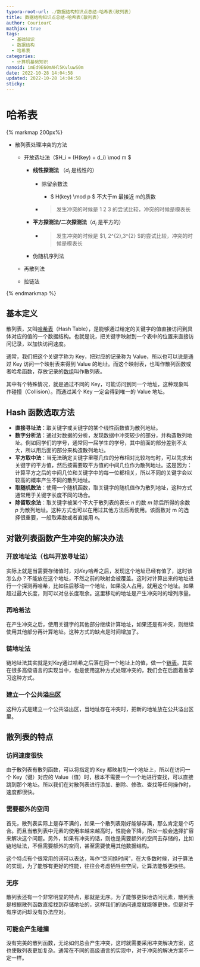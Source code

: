 ```yaml
---
typora-root-url: ./数据结构知识点总结-哈希表(散列表)
title: 数据结构知识点总结-哈希表(散列表)
author: CouriourC
mathjax: true
tags:
  - 基础知识
  - 数据结构
  - 哈希表
categories:
  - 计算机基础知识
nanoid: imEd9E60mAHl5KvluwS0m
date: 2022-10-28 14:04:58
updated: 2022-10-28 14:04:58
sticky:
---
```


# 哈希表

{% markmap 200px%}

- 散列表处理冲突的方法

  - 开放选址法（$H_i = (H(key) + d_i) \mod m $

    - **线性探测法** （$d_i$ 是线性的）

      - 除留余数法

        - $ H(key) \mod p $ 不大于m 最接近 m的质数

      - >   发生冲突的时候是 1 2 3 的尝试比较，冲突的时候是模表长

    - **平方探测法/二次探测法**（$d_i$ 是平方的）

      - >   发生冲突的时候是 $1, 2^{2},3^{2} $的尝试比较，冲突的时候是模表长

    - 伪随机序列法

  - 再散列法

  - 拉链法

{% endmarkmap %}

## 基本定义

散列表，又叫[哈希表](http://data.biancheng.net/view/63.html)（Hash Table），是能够通过给定的关键字的值直接访问到具体对应的值的一个数据结构。也就是说，把关键字映射到一个表中的位置来直接访问记录，以加快访问速度。

通常，我们把这个关键字称为 Key，把对应的记录称为 Value，所以也可以说是通过 Key 访问一个映射表来得到 Value 的地址。而这个映射表，也叫作散列函数或者哈希函数，存放记录的[数组](http://data.biancheng.net/view/309.html)叫作散列表。

其中有个特殊情况，就是通过不同的 Key，可能访问到同一个地址，这种现象叫作碰撞（Collision）。而通过某个 Key 一定会得到唯一的 Value 地址。

## Hash 函数选取方法

- **直接寻址法**：取关键字或关键字的某个线性函数值为散列地址。
- **数字分析法**：通过对数据的分析，发现数据中冲突较少的部分，并构造散列地址。例如同学们的学号，通常同一届学生的学号，其中前面的部分差别不太大，所以用后面的部分来构造散列地址。
- **平方取中法**：当无法确定关键字里哪几位的分布相对比较均匀时，可以先求出关键字的平方值，然后按需要取平方值的中间几位作为散列地址。这是因为：计算平方之后的中间几位和关键字中的每一位都相关，所以不同的关键字会以较高的概率产生不同的散列地址。
- **取随机数法**：使用一个随机函数，取关键字的随机值作为散列地址，这种方式通常用于关键字长度不同的场合。
- **除留取余法**：取关键字被某个不大于散列表的表长 $n$ 的数 $m$ 除后所得的余数 $p$ 为散列地址。这种方式也可以在用过其他方法后再使用。该函数对 m 的选择很重要，一般取素数或者直接用 $n$。

## 对散列表函数产生冲突的解决办法

### 开放地址法（也叫开放寻址法）

实际上就是当需要存储值时，对$Key$哈希之后，发现这个地址已经有值了，这时该怎么办？不能放在这个地址，不然之前的映射会被覆盖。这时对计算出来的地址进行一个探测再哈希，比如往后移动一个地址，如果没人占用，就用这个地址。如果超过最大长度，则可以对总长度取余。这里移动的地址是产生冲突时的增列序量。

### 再哈希法

在产生冲突之后，使用关键字的其他部分继续计算地址，如果还是有冲突，则继续使用其他部分再计算地址。这种方式的缺点是时间增加了。

### 链地址法

链地址法其实就是对Key通过哈希之后落在同一个地址上的值，做一个[链表](http://data.biancheng.net/view/298.html)。其实在很多高级语言的实现当中，也是使用这种方式处理冲突的，我们会在后面着重学习这种方式。

### 建立一个公共溢出区

这种方式是建立一个公共溢出区，当地址存在冲突时，把新的地址放在公共溢出区里。

## 散列表的特点

### 访问速度很快

由于散列表有散列函数，可以将指定的 Key 都映射到一个地址上，所以在访问一个 Key（键）对应的 Value（值）时，根本不需要一个一个地进行查找，可以直接跳到那个地址。所以我们在对散列表进行添加、删除、修改、查找等任何操作时，速度都很快。

### 需要额外的空间

首先，散列表实际上是存不满的，如果一个散列表刚好能够存满，那么肯定是个巧合。而且当散列表中元素的使用率越来越高时，性能会下降，所以一般会选择扩容来解决这个问题。另外，如果有冲突的话，则也是需要额外的空间去存储的，比如链地址法，不但需要额外的空间，甚至需要使用其他数据结构。

这个特点有个很常用的词可以表达，叫作“空间换时间”，在大多数时候，对于算法的实现，为了能够有更好的性能，往往会考虑牺牲些空间，让算法能够更快些。

### 无序

散列表还有一个非常明显的特点，那就是无序。为了能够更快地访问元素，散列表是根据散列函数直接找到存储地址的，这样我们的访问速度就能够更快，但是对于有序访问却没有办法应对。

### 可能会产生碰撞

没有完美的散列函数，无论如何总会产生冲突，这时就需要采用冲突解决方案，这也使散列表更加复杂。通常在不同的高级语言的实现中，对于冲突的解决方案不一定一样。
